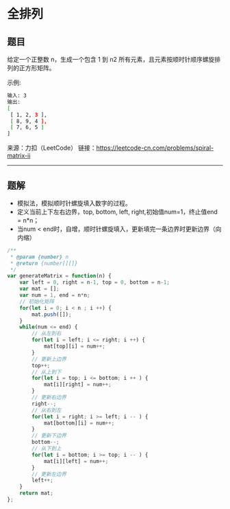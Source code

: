 # 全排列

## 题目

给定一个正整数 n，生成一个包含 1 到 n2 所有元素，且元素按顺时针顺序螺旋排列的正方形矩阵。

示例:

```bash
输入: 3
输出:
[
 [ 1, 2, 3 ],
 [ 8, 9, 4 ],
 [ 7, 6, 5 ]
]
```

来源：力扣（LeetCode）
链接：<https://leetcode-cn.com/problems/spiral-matrix-ii>

---

## 题解

- 模拟法，模拟顺时针螺旋填入数字的过程。
- 定义当前上下左右边界，top, bottom, left, right,初始值num=1，终止值end = n*n；
- 当num < end时，自增，顺时针螺旋填入，更新填完一条边界时更新边界（向内缩）

```javascript
/**
 * @param {number} n
 * @return {number[][]}
 */
var generateMatrix = function(n) {
    var left = 0, right = n-1, top = 0, bottom = n-1;
    var mat = [];
    var num = 1, end = n*n;
    // 初始化矩阵
    for(let i = 0; i < n ; i ++) {
        mat.push([]);
    }
    while(num <= end) {
        // 从左到右
        for(let i = left; i <= right; i ++) {
            mat[top][i] = num++;
        }
        // 更新上边界
        top++;
        // 从上到下
        for(let i = top; i <= bottom; i ++ ) {
            mat[i][right] = num++;
        }
        // 更新右边界
        right--;
        // 从右到左
        for(let i = right; i >= left; i -- ) {
            mat[bottom][i] = num++;
        }
        // 更新下边界
        bottom--;
        // 从下到上
        for(let i = bottom; i >= top; i -- ) {
            mat[i][left] = num++;
        }
        // 更新左边界
        left++;
    }
    return mat;
};
```
